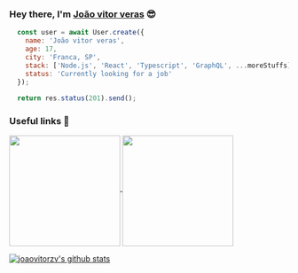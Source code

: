 ### Hey there, I'm [João vitor veras](https://joaovitorzv.github.io/portfolio) 😎
```javascript
  const user = await User.create({
    name: 'João vitor veras',
    age: 17,
    city: 'Franca, SP',
    stack: ['Node.js', 'React', 'Typescript', 'GraphQL', ...moreStuffs],
    status: 'Currently looking for a job'
  });
  
  return res.status(201).send();
```
### Useful links 🔗
<p float="left">
  <a href="https://joaovitorzv.github.io/#/portfolio/">
    <img src="https://raw.githubusercontent.com/joaovitorzv/joaovitorzv/master/assets/portfolio-click.png"  align="middle" width="200px" />
  </a>
  
  <a href="https://www.linkedin.com/in/jo%C3%A3o-vitor-veras-165045186/">
    <img src="https://raw.githubusercontent.com/joaovitorzv/joaovitorzv/master/assets/linkedin-click.png"  align="middle" width="200px"/>
  </a>
  
  
  [![joaovitorzv's github stats](https://github-readme-stats.vercel.app/api?username=joaovitorzv&show_icons=true&theme=dracula)](https://github.com/joaovitorzv/)
</p>
